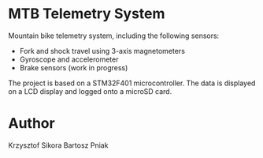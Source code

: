 # MTB Telemetry System

Mountain bike telemetry system, including the following sensors:
* Fork and shock travel using 3-axis magnetometers
* Gyroscope and accelerometer
* Brake sensors (work in progress)

The project is based on a STM32F401 microcontroller. The data is displayed on a LCD display and logged onto a microSD card.


# Author
Krzysztof Sikora
Bartosz Pniak